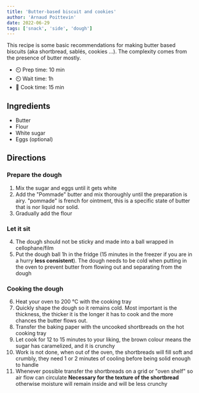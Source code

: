 ```yaml
---
title: 'Butter-based biscuit and cookies'
author: 'Arnaud Poittevin'
date: 2022-06-29
tags: ['snack', 'side', 'dough']
---
```


This recipe is some basic recommendations for making butter based biscuits (aka shortbread, sablés, cookies ...). The
complexity comes from the presence of butter mostly.

- ⏲️ Prep time: 10 min
- ⏲️ Wait time: 1h
- 🍳 Cook time: 15 min

## Ingredients

- Butter
- Flour
- White sugar
- Eggs (optional)

## Directions

### Prepare the dough

1. Mix the sugar and eggs until it gets white
2. Add the "Pommade" butter and mix thoroughly until the preparation is airy. "pommade" is french for ointment, this is
   a specific state of butter that is nor liquid nor solid.
3. Gradually add the flour

### Let it sit

4. The dough should not be sticky and made into a ball wrapped in cellophane/film
5. Put the dough ball 1h in the fridge (15 minutes in the freezer if you are in a hurry **less consistent**). The dough
   needs to be cold when putting in the oven to prevent butter from flowing out and separating from the dough

### Cooking the dough

6. Heat your oven to 200 °C with the cooking tray
7. Quickly shape the dough so it remains cold. Most important is the thickness, the thicker it is the longer it has to
   cook and the more chances the butter flows out.
8. Transfer the baking paper with the uncooked shortbreads on the hot cooking tray
9. Let cook for 12 to 15 minutes to your liking, the brown colour means the sugar has caramelized, and it is crunchy
10. Work is not done, when out of the oven, the shortbreads will fill soft and crumbly, they need 1 or 2 minutes of
    cooling before being solid enough to handle
11. Whenever possible transfer the shortbreads on a grid or "oven shelf" so air flow can circulate **Necessary for the
    texture of the shortbread** otherwise moisture will remain inside and will be less crunchy
